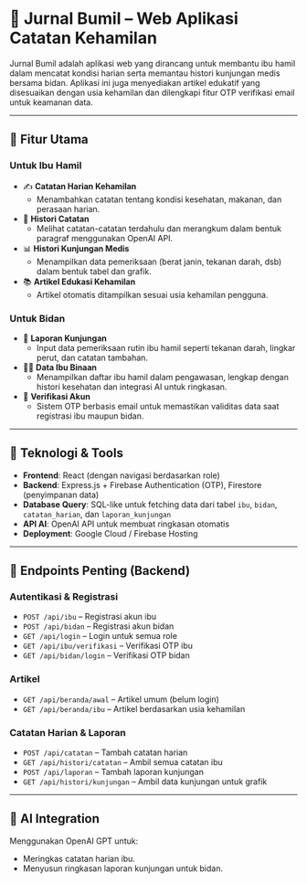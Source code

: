 # 📝 Jurnal Bumil – Web Aplikasi Catatan Kehamilan

Jurnal Bumil adalah aplikasi web yang dirancang untuk membantu ibu hamil dalam mencatat kondisi harian serta memantau histori kunjungan medis bersama bidan. Aplikasi ini juga menyediakan artikel edukatif yang disesuaikan dengan usia kehamilan dan dilengkapi fitur OTP verifikasi email untuk keamanan data.

---

## 🚀 Fitur Utama

### Untuk Ibu Hamil

* ✍️ **Catatan Harian Kehamilan**
    * Menambahkan catatan tentang kondisi kesehatan, makanan, dan perasaan harian.
* 📖 **Histori Catatan**
    * Melihat catatan-catatan terdahulu dan merangkum dalam bentuk paragraf menggunakan OpenAI API.
* 📊 **Histori Kunjungan Medis**
    * Menampilkan data pemeriksaan (berat janin, tekanan darah, dsb) dalam bentuk tabel dan grafik.
* 📚 **Artikel Edukasi Kehamilan**
    * Artikel otomatis ditampilkan sesuai usia kehamilan pengguna.

### Untuk Bidan

* 📝 **Laporan Kunjungan**
    * Input data pemeriksaan rutin ibu hamil seperti tekanan darah, lingkar perut, dan catatan tambahan.
* 👩‍⚕️ **Data Ibu Binaan**
    * Menampilkan daftar ibu hamil dalam pengawasan, lengkap dengan histori kesehatan dan integrasi AI untuk ringkasan.
* 🔐 **Verifikasi Akun**
    * Sistem OTP berbasis email untuk memastikan validitas data saat registrasi ibu maupun bidan.

---

## 🔧 Teknologi & Tools

* **Frontend**: React (dengan navigasi berdasarkan role)
* **Backend**: Express.js + Firebase Authentication (OTP), Firestore (penyimpanan data)
* **Database Query**: SQL-like untuk fetching data dari tabel `ibu`, `bidan`, `catatan_harian`, dan `laporan_kunjungan`
* **API AI**: OpenAI API untuk membuat ringkasan otomatis
* **Deployment**: Google Cloud / Firebase Hosting

---

## 📌 Endpoints Penting (Backend)

### Autentikasi & Registrasi

* `POST /api/ibu` – Registrasi akun ibu
* `POST /api/bidan` – Registrasi akun bidan
* `GET /api/login` – Login untuk semua role
* `GET /api/ibu/verifikasi` – Verifikasi OTP ibu
* `GET /api/bidan/login` – Verifikasi OTP bidan

### Artikel

* `GET /api/beranda/awal` – Artikel umum (belum login)
* `GET /api/beranda/ibu` – Artikel berdasarkan usia kehamilan

### Catatan Harian & Laporan

* `POST /api/catatan` – Tambah catatan harian
* `GET /api/histori/catatan` – Ambil semua catatan ibu
* `POST /api/laporan` – Tambah laporan kunjungan
* `GET /api/histori/kunjungan` – Ambil data kunjungan untuk grafik

---

## 🧠 AI Integration

Menggunakan OpenAI GPT untuk:
* Meringkas catatan harian ibu.
* Menyusun ringkasan laporan kunjungan untuk bidan.

